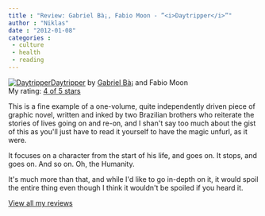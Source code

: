 ```yaml
---
title : "Review: Gabriel Bà¡, Fabio Moon - ”<i>Daytripper</i>”"
author : "Niklas"
date : "2012-01-08"
categories : 
 - culture
 - health
 - reading
---
```


[![Daytripper](http://photo.goodreads.com/books/1308957619m/8477057.jpg)](http://www.goodreads.com/book/show/8477057)[Daytripper](http://www.goodreads.com/book/show/8477057) by [Gabriel Bà¡](http://www.goodreads.com/author/show/313357) and Fabio Moon  
My rating: [4 of 5 stars](http://www.goodreads.com/review/show/246886402)  
  
This is a fine example of a one-volume, quite independently driven piece of graphic novel, written and inked by two Brazilian brothers who reiterate the stories of lives going on and re-on, and I shan't say too much about the gist of this as you'll just have to read it yourself to have the magic unfurl, as it were.

It focuses on a character from the start of his life, and goes on. It stops, and goes on. And so on. Oh, the Humanity.

It's much more than that, and while I'd like to go in-depth on it, it would spoil the entire thing even though I think it wouldn't be spoiled if you heard it.  
  
[View all my reviews](http://www.goodreads.com/review/show/246886402)
